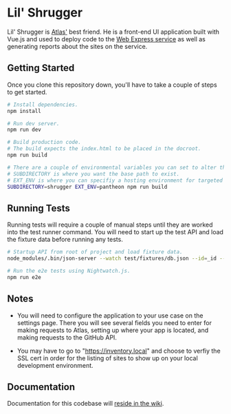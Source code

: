 # Lil' Shrugger

Lil' Shrugger is [Atlas'](https://github.com/CuBoulder/atlas) best friend. He is a front-end UI application built with Vue.js and used to deploy code to the [Web Express service](https://github.com/CuBoulder/express) as well as generating reports about the sites on the service.

## Getting Started

Once you clone this repository down, you'll have to take a couple of steps to get started.

```bash
# Install dependencies. 
npm install

# Run dev server. 
npm run dev

# Build production code.
# The build expects the index.html to be placed in the docroot.
npm run build

# There are a couple of environmental variables you can set to alter the build.
# SUBDIRECTORY is where you want the base path to exist.
# EXT_ENV is where you can specifiy a hosting environment for targeted configurations.
SUBDIRECTORY=shrugger EXT_ENV=pantheon npm run build 
```

## Running Tests 

Running tests will require a couple of manual steps until they are worked into the test runner command. You will need to start up the test API and load the fixture data before running any tests.

```bash
# Startup API from root of project and load fixture data.
node_modules/.bin/json-server --watch test/fixtures/db.json --id=_id --host=atlas.testing --middlewares test/atlas-middleware.js --routes test/routes.json

# Run the e2e tests using Nightwatch.js.
npm run e2e
```
## Notes

- You will need to configure the application to your use case on the settings page. There you will see several fields you need to enter for making requests to Atlas, setting up where your app is located, and making requests to the GitHub API.  

- You may have to go to "https://inventory.local" and choose to verfiy the SSL cert in order for the listing of sites to show up on your local development environment. 

## Documentation

Documentation for this codebase will [reside in the wiki](https://github.com/CuBoulder/lil_shrugger/wiki).

